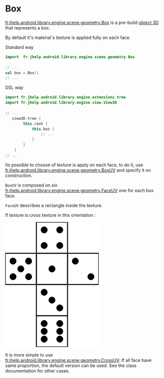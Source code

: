 # Box

[fr.jhelp.android.library.engine.scene.geometry.Box](../../../src/main/java/fr/jhelp/android/library/engine/scene/geometry/Box.kt)
is a pre-build [object 3D](Object3D.md) that represents a box.

By default it's material's texture is applied fully on each face.

Standard way

```kotlin
import  fr.jhelp.android.library.engine.scene.geometry.Box

// ...
val box = Box()
// ...
```

DSL way

```kotlin
import fr.jhelp.android.library.engine.extensions.tree
import fr.jhelp.android.library.engine.view.View3D

// ...
   view3D.tree {
        this.root {
            this.box {
                // ...
            }
        }
    }
// ...
```

Its possible to choose of texture is apply on each face, to do it, use 
[fr.jhelp.android.library.engine.scene.geometry.BoxUV](../../../src/main/java/fr/jhelp/android/library/engine/scene/geometry/BoxUV.kt)
and specify it on construction.

`BoxUV` is composed on six 
[fr.jhelp.android.library.engine.scene.geometry.FaceUV](../../../src/main/java/fr/jhelp/android/library/engine/scene/geometry/FaceUV.kt)
one for each box face.

`FaceUV` describes a rectangle inside the texture.

If texture is cross texture in this orientation :

![Cross texture for dice](dice.png)

It is more simple to use
[fr.jhelp.android.library.engine.scene.geometry.CrossUV](../../../src/main/java/fr/jhelp/android/library/engine/scene/geometry/CrossUV.kt).
If all face have same proportion, the default version can be used. 
See the class documentation for other cases.


